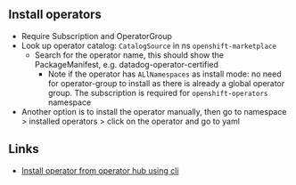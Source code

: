 ## Install operators
- Require Subscription and OperatorGroup
- Look up operator catalog: `CatalogSource` in ns `openshift-marketplace`
  - Search for the operator name, this should show the PackageManifest, e.g. datadog-operator-certified
    - Note if the operator has `ALlNamespaces` as install mode: no need for operator-group to install as there is already a global operator group. The subscription is required for `openshift-operators` namespace
- Another option is to install the operator manually, then go to namespace > installed operators > click on the operator and go to yaml
## Links
- [Install operator from operator hub using cli](https://docs.openshift.com/container-platform/4.10/operators/admin/olm-adding-operators-to-cluster.html#olm-installing-operator-from-operatorhub-using-cli_olm-adding-operators-to-a-cluster)